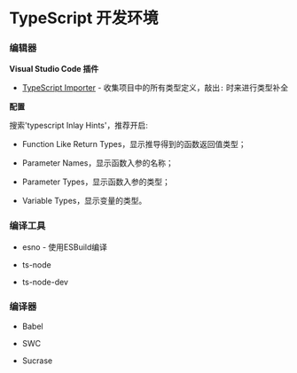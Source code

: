 # TypeScript 开发环境



### 编辑器

**Visual Studio Code 插件**

* [TypeScript Importer](https://marketplace.visualstudio.com/items?itemName=pmneo.tsimporter) - 收集项目中的所有类型定义，敲出`:` 时来进行类型补全

**配置**

搜索'typescript Inlay Hints'，推荐开启:

* Function Like Return Types，显示推导得到的函数返回值类型；

* Parameter Names，显示函数入参的名称；

* Parameter Types，显示函数入参的类型；

* Variable Types，显示变量的类型。

### 编译工具

* esno - 使用ESBuild编译

* ts-node

* ts-node-dev

### 编译器

* Babel

* SWC

* Sucrase
